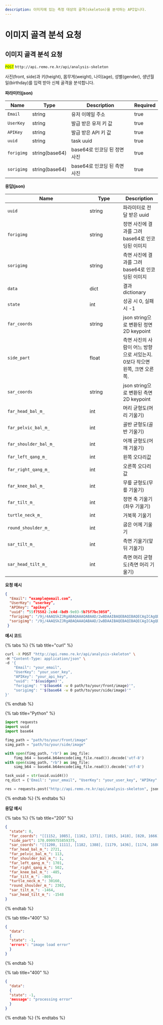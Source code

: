 ```yaml
---
description: 이미지에 있는 측정 대상의 골격(skeleton)을 분석하는 API입니다.
---
```


# 이미지 골격 분석 요청

## 이미지 골격 분석 요청

<mark style="color:green;">`POST`</mark> `http://api.remo.re.kr/api/analysis-skeleton`

사진(front, side)과 키(height), 몸무게(weight), 나이(age), 성별(gender), 생년월일(birthday)를 입력 받아 신체 골격을 분석합니다.

**파라미터(json)**

<table><thead><tr><th>Name</th><th>Type</th><th>Description</th><th data-type="checkbox">Required</th></tr></thead><tbody><tr><td><code>Email</code></td><td>string</td><td>유저 이메일 주소</td><td>true</td></tr><tr><td><code>UserKey</code></td><td>string</td><td>발급 받은 유저 키 값</td><td>true</td></tr><tr><td><code>APIKey</code></td><td>string</td><td>발급 받은 API 키 값</td><td>true</td></tr><tr><td><code>uuid</code></td><td>string</td><td>task uuid</td><td>true</td></tr><tr><td><code>forigimg</code></td><td>string(base64)</td><td>base64로 인코딩 된 정면 사진</td><td>true</td></tr><tr><td><code>sorigimg</code></td><td>string(base64)</td><td>base64로 인코딩 된 측면 사진</td><td>true</td></tr></tbody></table>

**응답(json)**

<table><thead><tr><th width="255">Name</th><th width="94">Type</th><th>Description</th></tr></thead><tbody><tr><td><code>uuid</code></td><td>string</td><td>파라미터로 전달 받은 uuid</td></tr><tr><td><code>forigimg</code></td><td>string</td><td>정면 사진에 결과를 그려 base64로 인코딩된 이미지</td></tr><tr><td><code>sorigimg</code></td><td>string</td><td>측면 사진에 결과를 그려 base64로 인코딩된 이미지</td></tr><tr><td><code>data</code></td><td>dict</td><td>결과 dictionary</td></tr><tr><td><code>state</code></td><td>int</td><td>성공 시 0, 실패 시 -1</td></tr><tr><td><code>far_coords</code></td><td>string</td><td>json string으로 변환된 정면 2D keypoint</td></tr><tr><td><code>side_part</code></td><td>float</td><td>측면 사진의 사람이 어느 방향으로 서있는지. 0보다 작으면 왼쪽, 크면 오른쪽.</td></tr><tr><td><code>sar_coords</code></td><td>string</td><td>json string으로 변환된 측면 2D keypoint</td></tr><tr><td><code>far_head_bal_m_</code></td><td>int</td><td>머리 균형도(머리 기울기)</td></tr><tr><td><code>far_pelvic_bal_m_</code></td><td>int</td><td>골반 균형도(골반 기울기)</td></tr><tr><td><code>far_shoulder_bal_m_</code></td><td>int</td><td>어깨 균형도(어깨 기울기)</td></tr><tr><td><code>far_left_qang_m_</code></td><td>int</td><td>왼쪽 오다리값</td></tr><tr><td><code>far_right_qang_m_</code></td><td>int</td><td>오른쪽 오다리 값</td></tr><tr><td><code>far_knee_bal_m_</code></td><td>int</td><td>무릎 균형도(무릎 기울기)</td></tr><tr><td><code>far_tilt_m_</code></td><td>int</td><td>정면 축 기울기(좌우 기울기)</td></tr><tr><td><code>turtle_neck_m_</code></td><td>int</td><td>거북목 기울기</td></tr><tr><td><code>round_shoulder_m_</code></td><td>int</td><td>굽은 어께 기울기</td></tr><tr><td><code>sar_tilt_m_</code></td><td>int</td><td>측면 기울기(앞뒤 기울기)</td></tr><tr><td><code>sar_head_tilt_m_</code></td><td>int</td><td>측면 머리 균형도(측면 머리 기울기)</td></tr></tbody></table>

**요청 예시**

```json
{
  "Email": “example@email.com”,
  "UserKey": “userkey”,
  "APIKey": “apikey”,
  "uuid": “55f75582-2c4d-4bd9-9e03-9b75f7bc3058”,
  "forigimg": "/9j/4AAQSkZJRgABAQAAAQABAAD/2wBDAAIBAQEBAQIBAQECAgICAgQDAgICAgUEBAMEBgUGBgYFBgYGBw ... (생략)(이미지를 바이트로 변환한 결과)",
  "sorigimg": "/9j/4AAQSkZJRgABAQAAAQABAAD/2wBDAAIBAQEBAQIBAQECAgICAgQDAgICAgUEBAMEBgUGBgYFBgYGBw ... (생략)(이미지를 바이트로 변환한 결과)"
 }
```

**예시 코드**

{% tabs %}
{% tab title="curl" %}
```bash
curl -X POST "http://api.remo.re.kr/api/analysis-skeleton" \
-H "Content-Type: application/json" \
-d '{
    "Email": "your_email",
    "UserKey": "your_user_key",
    "APIKey": "your_api_key",
    "uuid": "'$(uuidgen)'",
    "forigimg": "'$(base64 -w 0 path/to/your/front/image)'",
    "sorigimg": "'$(base64 -w 0 path/to/your/side/image)'"
}'
```
{% endtab %}

{% tab title="Python" %}
```python
import requests
import uuid
import base64

fimg_path = "path/to/your/front/image"
simg_path = "path/to/your/side/image"

with open(fimg_path, "rb") as img_file:
    fimg_b64 = base64.b64encode(img_file.read()).decode('utf-8')
with open(simg_path, "rb") as img_file:
    simg_b64 = base64.b64encode(img_file.read()).decode('utf-8')

task_uuid = str(uuid.uuid4())
rq_dict = {'Email': "your_email", "UserKey": "your_user_key", "APIKey": "your_api_key", 'uuid': task_uuid, "forigimg": fimg_b64, "sorigimg": simg_b64}

res = requests.post("http://api.remo.re.kr/api/analysis-skeleton", json=rq_dict)
```
{% endtab %}
{% endtabs %}

**응답 예시**

{% tabs %}
{% tab title="200" %}
```json
{
  "state": 0,
  "far_coords": "[[1152, 1085], [1162, 1371], [1015, 1418], [820, 1666], [682, 1871], [1308, 1426], [1523, 1683], [1672, 1894], [1019, 1888], [989, 2376], [981, 2710], [1264, 1899], [1263, 2386], [1255, 2718], [1138, 1894], [1151, 1649], [1160, 1274], [1236, 1211], [1192, 1156], [1156, 1193], [1077, 1215], [1118, 1159]]",
  "side_part": 170.0999755859375,
  "sar_coords": "[[1200, 1111], [1182, 1388], [1179, 1436], [1174, 1680], [1130, 1867], [1197, 1437], [1195, 1719], [1167, 1970], [1163, 1885], [1165, 2342], [1203, 2664], [1179, 1916], [1184, 2419], [1228, 2787], [1157, 1899], [1195, 1664], [1170, 1293], [1176, 1232], [1083, 1188], [1041, 1226], [1171, 1243], [1082, 1192]]",
  "far_head_bal_m_": 2721,  
  "far_pelvic_bal_m_": 113,
  "far_shoulder_bal_m_": 1,
  "far_left_qang_m_": 1701,
  "far_right_qang_m_": 502,
  "far_knee_bal_m_": -485,
  "far_tilt_m_": -869,
  "turtle_neck_m_": 30160,
  "round_shoulder_m_": 2302,
  "sar_tilt_m_": -1464,
  "sar_head_tilt_m_": -1548
}
```
{% endtab %}

{% tab title="400" %}
```json
{
  "data":
  {
  "state": -1,
  'errors': "image load error" 
  }
}
```
{% endtab %}

{% tab title="400" %}
```json
{
  "data":
  {
  "state": -1,
  'message': "processing error" 
  }
}
```
{% endtab %}
{% endtabs %}
